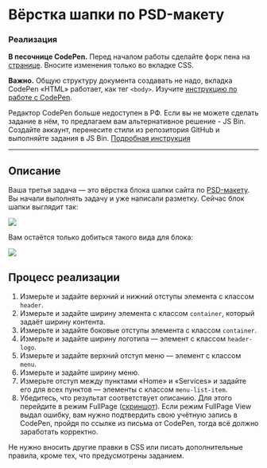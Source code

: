 # Вёрстка шапки по PSD-макету

### Реализация

**В песочнице CodePen.** Перед началом работы сделайте форк пена на [странице](https://codepen.io/Netology/pen/yRzQoK?editors=0100#0). Вносите изменения только во вкладке CSS.

**Важно.** Общую структуру документа создавать не надо, вкладка CodePen «HTML» работает, как тег `<body>`.
Изучите [инструкцию по работе с CodePen](https://github.com/netology-code/guides/tree/master/codepen).

Редактор CodePen больше недоступен в РФ. Если вы не можете сделать задание в нём, то предлагаем вам альтернативное решение - JS Bin. Создайте аккаунт, перенесите стили из репозитория GitHub и выполняйте задания в JS Bin. [Подробная инструкция](https://disk.360.yandex.ru/i/dTjR9F-QJOgMfw)

---

## Описание

Ваша третья задача &mdash; это вёрстка блока шапки сайта по [PSD-макету](https://netology-code.github.io/html-2-homeworks/popup-elements/psd-header-layout/psd/dropp.psd).
Вы начали выполнять задачу и уже написали разметку. Сейчас блок шапки выглядит так:

![](https://netology-code.github.io/html-2-homeworks/sources/4-1/psd-header-before.jpg)

Вам остаётся только добиться такого вида для блока:

![](https://netology-code.github.io/html-2-homeworks/sources/4-1/psd-header-after.jpg)

## Процесс реализации

1. Измерьте и задайте верхний и нижний отступы элемента с классом `header`.
2. Измерьте и задайте ширину элемента с классом `container`, который задаёт ширину контента.
3. Измерьте и задайте боковые отступы элемента с классом `container`.
4. Измерьте и задайте ширину логотипа &mdash; элемент с классом `header-logo`.
5. Измерьте и задайте верхний отступ меню &mdash; элемент с классом `menu`.
6. Измерьте и задайте ширину меню.
7. Измерьте отступ между пунктами «Home» и «Services» и задайте  его для всех пунктов &mdash; элементы с классом `menu-list-item`.
8. Убедитесь, что результат соответствует описанию. Для этого перейдите в режим FullPage ([скриншот](/sources/screen.md)). Если режим FullPage View выдал ошибку, вам нужно подтвердить свою учётную запись в CodePen, пройдя по ссылке из письма от CodePen, тогда всё должно заработать корректно.

Не нужно вносить другие правки в CSS или писать дополнительные правила, кроме тех, что предусмотрены заданием.

